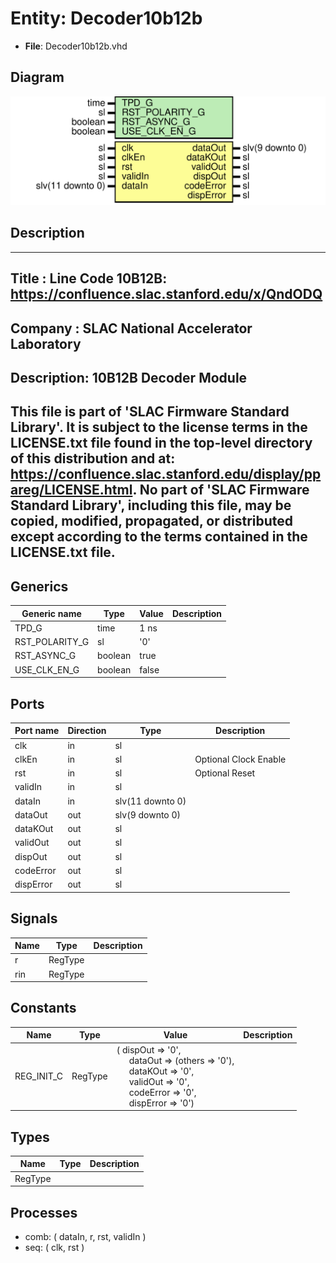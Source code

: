 # Entity: Decoder10b12b

- **File**: Decoder10b12b.vhd
## Diagram

![Diagram](Decoder10b12b.svg "Diagram")
## Description

-----------------------------------------------------------------------------
 Title      : Line Code 10B12B: https://confluence.slac.stanford.edu/x/QndODQ
-----------------------------------------------------------------------------
 Company    : SLAC National Accelerator Laboratory
-----------------------------------------------------------------------------
 Description: 10B12B Decoder Module
-----------------------------------------------------------------------------
 This file is part of 'SLAC Firmware Standard Library'.
 It is subject to the license terms in the LICENSE.txt file found in the
 top-level directory of this distribution and at:
    https://confluence.slac.stanford.edu/display/ppareg/LICENSE.html.
 No part of 'SLAC Firmware Standard Library', including this file,
 may be copied, modified, propagated, or distributed except according to
 the terms contained in the LICENSE.txt file.
-----------------------------------------------------------------------------
## Generics

| Generic name   | Type    | Value | Description |
| -------------- | ------- | ----- | ----------- |
| TPD_G          | time    | 1 ns  |             |
| RST_POLARITY_G | sl      | '0'   |             |
| RST_ASYNC_G    | boolean | true  |             |
| USE_CLK_EN_G   | boolean | false |             |
## Ports

| Port name | Direction | Type             | Description            |
| --------- | --------- | ---------------- | ---------------------- |
| clk       | in        | sl               |                        |
| clkEn     | in        | sl               |  Optional Clock Enable |
| rst       | in        | sl               |  Optional Reset        |
| validIn   | in        | sl               |                        |
| dataIn    | in        | slv(11 downto 0) |                        |
| dataOut   | out       | slv(9 downto 0)  |                        |
| dataKOut  | out       | sl               |                        |
| validOut  | out       | sl               |                        |
| dispOut   | out       | sl               |                        |
| codeError | out       | sl               |                        |
| dispError | out       | sl               |                        |
## Signals

| Name | Type    | Description |
| ---- | ------- | ----------- |
| r    | RegType |             |
| rin  | RegType |             |
## Constants

| Name       | Type    | Value                                                                                                                                                                                                                                                                                                                                              | Description |
| ---------- | ------- | -------------------------------------------------------------------------------------------------------------------------------------------------------------------------------------------------------------------------------------------------------------------------------------------------------------------------------------------------- | ----------- |
| REG_INIT_C | RegType |  (       dispOut   => '0',<br><span style="padding-left:20px">       dataOut   => (others => '0'),<br><span style="padding-left:20px">       dataKOut  => '0',<br><span style="padding-left:20px">       validOut  => '0',<br><span style="padding-left:20px">       codeError => '0',<br><span style="padding-left:20px">       dispError => '0') |             |
## Types

| Name    | Type | Description |
| ------- | ---- | ----------- |
| RegType |      |             |
## Processes
- comb: ( dataIn, r, rst, validIn )
- seq: ( clk, rst )

